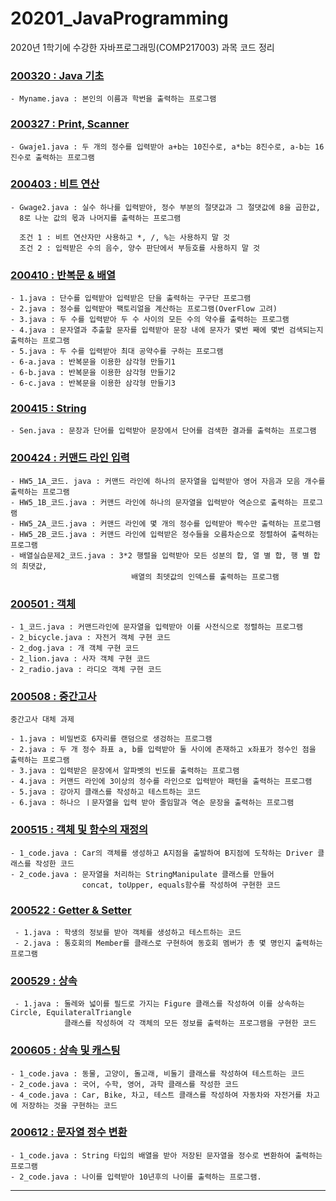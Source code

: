 # 20201_JavaProgramming

2020년 1학기에 수강한 자바프로그래밍(COMP217003) 과목 코드 정리

### [200320 : Java 기초](https://github.com/bh2980/20201_JavaProgramming/tree/main/200320)
```
- Myname.java : 본인의 이름과 학번을 출력하는 프로그램
```
### [200327 : Print, Scanner](https://github.com/bh2980/20201_JavaProgramming/tree/main/200327)
```
- Gwaje1.java : 두 개의 정수를 입력받아 a+b는 10진수로, a*b는 8진수로, a-b는 16진수로 출력하는 프로그램
```
### [200403 : 비트 연산](https://github.com/bh2980/20201_JavaProgramming/tree/main/200403)
```
- Gwage2.java : 실수 하나를 입력받아, 정수 부분의 절댓값과 그 절댓값에 8을 곱한값, 
  8로 나눈 값의 몫과 나머지를 출력하는 프로그램
  
  조건 1 : 비트 연산자만 사용하고 *, /, %는 사용하지 말 것
  조건 2 : 입력받은 수의 음수, 양수 판단에서 부등호를 사용하지 말 것
```
### [200410 : 반복문 & 배열](https://github.com/bh2980/20201_JavaProgramming/tree/main/200410)
```
- 1.java : 단수를 입력받아 입력받은 단을 출력하는 구구단 프로그램
- 2.java : 정수를 입력받아 팩토리얼을 계산하는 프로그램(OverFlow 고려)
- 3.java : 두 수를 입력받아 두 수 사이의 모든 수의 약수를 출력하는 프로그램
- 4.java : 문자열과 추출할 문자를 입력받아 문장 내에 문자가 몇번 째에 몇번 검색되는지 출력하는 프로그램
- 5.java : 두 수를 입력받아 최대 공약수를 구하는 프로그램
- 6-a.java : 반복문을 이용한 삼각형 만들기1
- 6-b.java : 반복문을 이용한 삼각형 만들기2
- 6-c.java : 반복문을 이용한 삼각형 만들기3
```
### [200415 : String](https://github.com/bh2980/20201_JavaProgramming/tree/main/200415)
```
- Sen.java : 문장과 단어를 입력받아 문장에서 단어를 검색한 결과를 출력하는 프로그램
```
### [200424 : 커맨드 라인 입력](https://github.com/bh2980/20201_JavaProgramming/tree/main/200424)
```
- HW5_1A_코드. java : 커맨드 라인에 하나의 문자열을 입력받아 영어 자음과 모음 개수를 출력하는 프로그램
- HW5_1B_코드.java : 커맨드 라인에 하나의 문자열을 입력받아 역순으로 출력하는 프로그램
- HW5_2A_코드.java : 커맨드 라인에 몇 개의 정수를 입력받아 짝수만 출력하는 프로그램
- HW5_2B_코드.java : 커맨드 라인에 입력받은 정수들을 오름차순으로 정렬하여 출력하는 프로그램
- 배열실습문제2_코드.java : 3*2 행렬을 입력받아 모든 성분의 합, 열 별 합, 행 별 합의 최댓값, 
                           배열의 최뎃값의 인덱스를 출력하는 프로그램
```
### [200501 : 객체](https://github.com/bh2980/20201_JavaProgramming/tree/main/200501)
```
- 1_코드.java : 커맨드라인에 문자열을 입력받아 이를 사전식으로 정렬하는 프로그램
- 2_bicycle.java : 자전거 객체 구현 코드
- 2_dog.java : 개 객체 구현 코드
- 2_lion.java : 사자 객체 구현 코드
- 2_radio.java : 라디오 객체 구현 코드
```
### [200508 : 중간고사](https://github.com/bh2980/20201_JavaProgramming/tree/main/200508)
```
중간고사 대체 과제

- 1.java : 비밀번호 6자리를 랜덤으로 생겅하는 프로그램
- 2.java : 두 개 정수 좌표 a, b를 입력받아 둘 사이에 존재하고 x좌표가 정수인 점을 출력하는 프로그램
- 3.java : 입력받은 문장에서 알파벳의 빈도를 출력하는 프로그램
- 4.java : 커맨드 라인에 3이상의 정수를 라인으로 입력받아 패턴을 출력하는 프로그램
- 5.java : 강아지 클래스를 작성하고 테스트하는 코드
- 6.java : 하나으 ㅣ문자열을 입력 받아 줄임말과 역순 문장을 출력하는 프로그램
```
### [200515 : 객체 및 함수의 재정의](https://github.com/bh2980/20201_JavaProgramming/tree/main/200515)
```
- 1_code.java : Car의 객체를 생성하고 A지점을 출발하여 B지점에 도착하는 Driver 클래스를 작성한 코드
- 2_code.java : 문자열을 처리하는 StringManipulate 클래스를 만들어 
                concat, toUpper, equals함수를 작성하여 구현한 코드
```
### [200522 : Getter & Setter](https://github.com/bh2980/20201_JavaProgramming/tree/main/200522)
```
 - 1.java : 학생의 정보를 받아 객체를 생성하고 테스트하는 코드
 - 2.java : 통호회의 Member를 클래스로 구현하여 동호회 멤버가 총 몇 명인지 출력하는 프로그램
```
### [200529 : 상속](https://github.com/bh2980/20201_JavaProgramming/tree/main/200529)
```
 - 1.java : 둘레와 넓이를 필드로 가지는 Figure 클래스를 작성하여 이를 상속하는 Circle, EquilateralTriangle 
            클래스를 작성하여 각 객체의 모든 정보를 출력하는 프로그램을 구현한 코드
```
### [200605 : 상속 및 캐스팅](https://github.com/bh2980/20201_JavaProgramming/tree/main/200605)
```
- 1_code.java : 동물, 고양이, 돌고래, 비둘기 클래스를 작성하여 테스트하는 코드
- 2_code.java : 국어, 수학, 영어, 과학 클래스를 작성한 코드
- 4_code.java : Car, Bike, 차고, 테스트 클래스를 작성하여 자동차와 자전거를 차고에 저장하는 것을 구현하는 코드
```
### [200612 : 문자열 정수 변환](https://github.com/bh2980/20201_JavaProgramming/tree/main/200612)
```
- 1_code.java : String 타입의 배열을 받아 저장된 문자열을 정수로 변환하여 출력하는 프로그램
- 2_code.java : 나이를 입력받아 10년후의 나이를 출력하는 프로그램.
```

------
